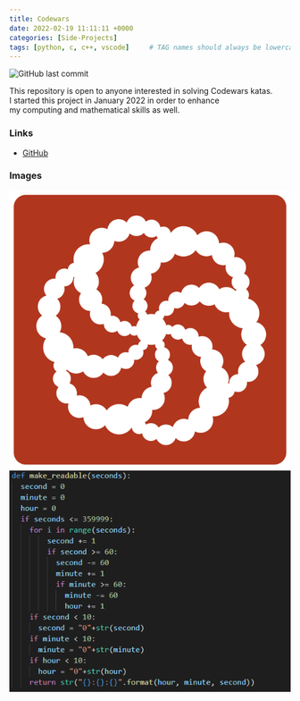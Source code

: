 ```yaml
---
title: Codewars
date: 2022-02-19 11:11:11 +0000
categories: [Side-Projects]
tags: [python, c, c++, vscode]     # TAG names should always be lowercase
---
```

<a><img alt="GitHub last commit" src="https://img.shields.io/github/last-commit/ThomasFrs/codewars?color=%23b380b3ff&amp;"></a>

This repository is open to anyone interested in solving Codewars katas.\
I started this project in January 2022 in order to enhance\
my computing and mathematical skills as well.  

### Links
* [GitHub](https://github.com/thomasfrs/codewars)

### Images

![cw_00](/_posts/media/cw_thumbnail.png)
![cw_01](/_posts/media/cw_01.png)

